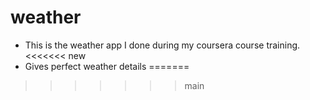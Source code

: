 # weather
- This is the weather app I done during my coursera course training.
<<<<<<< new
- Gives perfect weather details
=======
>>>>>>> main
